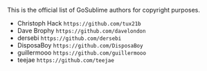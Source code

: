 This is the official list of GoSublime authors for copyright purposes.

* Christoph Hack `https://github.com/tux21b`
* Dave Brophy `https://github.com/davelondon`
* dersebi `https://github.com/dersebi`
* DisposaBoy `https://github.com/DisposaBoy`
* guillermooo `https://github.com/guillermooo`
* teejae `https://github.com/teejae`
